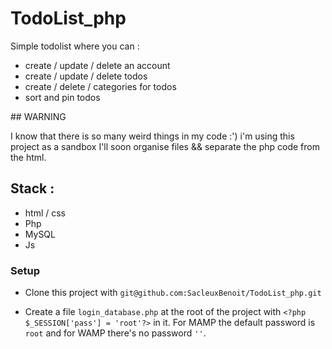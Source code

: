 # TodoList_php

Simple todolist where you can :

*   create / update / delete an account
*   create / update / delete todos
*   create / delete / categories for todos
*   sort and pin todos

## WARNING 

I know that there is so many weird things in my code :') i'm using this project as a sandbox
I'll soon organise files && separate the php code from the html.

## Stack :

*   html / css
*   Php
*   MySQL
*   Js

### Setup

*   Clone this project with `git@github.com:SacleuxBenoit/TodoList_php.git`

*   Create a file `login_database.php` at the root of the project with `<?php $_SESSION['pass'] = 'root'?>` in it. For MAMP the default password is `root` and for WAMP there's no password `''`.